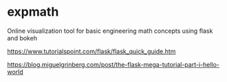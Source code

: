 # expmath
Online visualization tool for basic engineering math concepts using flask and bokeh

https://www.tutorialspoint.com/flask/flask_quick_guide.htm

https://blog.miguelgrinberg.com/post/the-flask-mega-tutorial-part-i-hello-world
